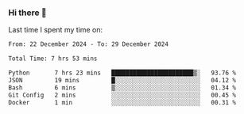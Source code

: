 ### Hi there 👋

<!--
**Grav1tum/Grav1tum** is a ✨ _special_ ✨ repository because its `README.md` (this file) appears on your GitHub profile.

Here are some ideas to get you started:

- 🔭 I’m currently working on ...
- 🌱 I’m currently learning ...
- 👯 I’m looking to collaborate on ...
- 🤔 I’m looking for help with ...
- 💬 Ask me about ...
- 📫 How to reach me: ...
- 😄 Pronouns: ...
- ⚡ Fun fact: ...
-->
Last time I spent my time on:
<!--START_SECTION:waka-->

```txt
From: 22 December 2024 - To: 29 December 2024

Total Time: 7 hrs 53 mins

Python       7 hrs 23 mins   ███████████████████████▒░   93.76 %
JSON         19 mins         █░░░░░░░░░░░░░░░░░░░░░░░░   04.12 %
Bash         6 mins          ▒░░░░░░░░░░░░░░░░░░░░░░░░   01.34 %
Git Config   2 mins          ░░░░░░░░░░░░░░░░░░░░░░░░░   00.45 %
Docker       1 min           ░░░░░░░░░░░░░░░░░░░░░░░░░   00.31 %
```

<!--END_SECTION:waka-->
